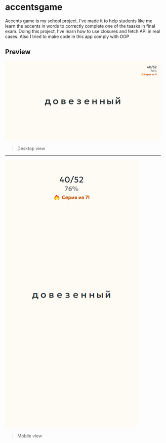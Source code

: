 # accentsgame
Accents game is my school project. I've made it to help students like me learn the accents in words to correctly complete one of the taasks in final exam. Doing this project, I've learn how to use closures and fetch API in real cases. Also I tried to make code in this app comply with OOP
## Preview
![desktop](https://github.com/Gjils/accentsgame/blob/main/preview/desktop.png)
> Desktop view
***
![mobile](https://github.com/Gjils/accentsgame/blob/main/preview/mobile.png)
> Mobile view
